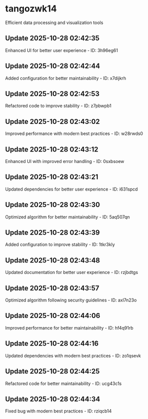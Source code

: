 # tangozwk14
Efficient data processing and visualization tools

## Update 2025-10-28 02:42:35
Enhanced UI for better user experience - ID: 3h96eg61


## Update 2025-10-28 02:42:44
Added configuration for better maintainability - ID: x7dijkrh


## Update 2025-10-28 02:42:53
Refactored code to improve stability - ID: z7pbwpb1


## Update 2025-10-28 02:43:02
Improved performance with modern best practices - ID: w28rwds0


## Update 2025-10-28 02:43:12
Enhanced UI with improved error handling - ID: 0sxbsoew


## Update 2025-10-28 02:43:21
Updated dependencies for better user experience - ID: i631spcd


## Update 2025-10-28 02:43:30
Optimized algorithm for better maintainability - ID: 5aq507qn


## Update 2025-10-28 02:43:39
Added configuration to improve stability - ID: 1tkr3kly


## Update 2025-10-28 02:43:48
Updated documentation for better user experience - ID: rzjbdtgs


## Update 2025-10-28 02:43:57
Optimized algorithm following security guidelines - ID: axl7n23o


## Update 2025-10-28 02:44:06
Improved performance for better maintainability - ID: hf4q91rb


## Update 2025-10-28 02:44:16
Updated dependencies with modern best practices - ID: zo1qsevk


## Update 2025-10-28 02:44:25
Refactored code for better maintainability - ID: ucg43c1s


## Update 2025-10-28 02:44:34
Fixed bug with modern best practices - ID: rziqcb14

